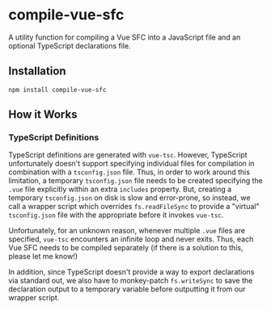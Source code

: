 # compile-vue-sfc

A utility function for compiling a Vue SFC into a JavaScript file and an optional TypeScript declarations file.

## Installation

```shell
npm install compile-vue-sfc
```

## How it Works

### TypeScript Definitions

TypeScript definitions are generated with `vue-tsc`. However, TypeScript unfortunately doesn't support specifying individual files for compilation in combination with a `tsconfig.json` file. Thus, in order to work around this limitation, a temporary `tsconfig.json` file needs to be created specifying the `.vue` file explicitly within an extra `includes` property. But, creating a temporary `tsconfig.json` on disk is slow and error-prone, so instead, we call a wrapper script which overrides `fs.readFileSync` to provide a "virtual" `tsconfig.json` file with the appropriate before it invokes `vue-tsc`.

Unfortunately, for an unknown reason, whenever multiple `.vue` files are specified, `vue-tsc` encounters an infinite loop and never exits. Thus, each Vue SFC needs to be compiled separately (if there is a solution to this, please let me know!)

In addition, since TypeScript doesn't provide a way to export declarations via standard out, we also have to monkey-patch `fs.writeSync` to save the declaration output to a temporary variable before outputting it from our wrapper script.
